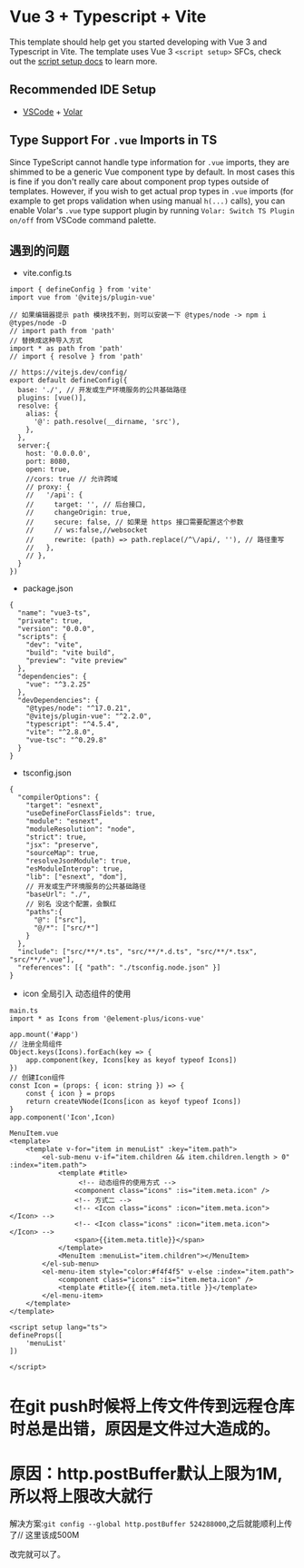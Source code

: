 # Vue 3 + Typescript + Vite

This template should help get you started developing with Vue 3 and Typescript in Vite. The template uses Vue 3 `<script setup>` SFCs, check out the [script setup docs](https://v3.vuejs.org/api/sfc-script-setup.html#sfc-script-setup) to learn more.

## Recommended IDE Setup

- [VSCode](https://code.visualstudio.com/) + [Volar](https://marketplace.visualstudio.com/items?itemName=johnsoncodehk.volar)

## Type Support For `.vue` Imports in TS

Since TypeScript cannot handle type information for `.vue` imports, they are shimmed to be a generic Vue component type by default. In most cases this is fine if you don't really care about component prop types outside of templates. However, if you wish to get actual prop types in `.vue` imports (for example to get props validation when using manual `h(...)` calls), you can enable Volar's `.vue` type support plugin by running `Volar: Switch TS Plugin on/off` from VSCode command palette.


## 遇到的问题
- vite.config.ts
```
import { defineConfig } from 'vite'
import vue from '@vitejs/plugin-vue'

// 如果编辑器提示 path 模块找不到，则可以安装一下 @types/node -> npm i @types/node -D
// import path from 'path'
// 替换成这种导入方式
import * as path from 'path'
// import { resolve } from 'path'

// https://vitejs.dev/config/
export default defineConfig({
  base: './', // 开发或生产环境服务的公共基础路径
  plugins: [vue()],
  resolve: {
    alias: {
      '@': path.resolve(__dirname, 'src'),
    },
  },
  server:{
    host: '0.0.0.0',
    port: 8080,
    open: true,
    //cors: true // 允许跨域
    // proxy: {
    //   '/api': {
    //     target: '', // 后台接口,
    //     changeOrigin: true,
    //     secure: false, // 如果是 https 接口需要配置这个参数
    //     // ws:false,//websocket
    //     rewrite: (path) => path.replace(/^\/api/, ''), // 路径重写
    //   },
    // },
  }
})

```
- package.json
```
{
  "name": "vue3-ts",
  "private": true,
  "version": "0.0.0",
  "scripts": {
    "dev": "vite",
    "build": "vite build",
    "preview": "vite preview"
  },
  "dependencies": {
    "vue": "^3.2.25"
  },
  "devDependencies": {
    "@types/node": "^17.0.21",
    "@vitejs/plugin-vue": "^2.2.0",
    "typescript": "^4.5.4",
    "vite": "^2.8.0",
    "vue-tsc": "^0.29.8"
  }
}

```
- tsconfig.json
```
{
  "compilerOptions": {
    "target": "esnext",
    "useDefineForClassFields": true,
    "module": "esnext",
    "moduleResolution": "node",
    "strict": true,
    "jsx": "preserve",
    "sourceMap": true,
    "resolveJsonModule": true,
    "esModuleInterop": true,
    "lib": ["esnext", "dom"],
    // 开发或生产环境服务的公共基础路径
    "baseUrl": "./",
    // 别名 没这个配置，会飘红
    "paths":{
      "@": ["src"],
      "@/*": ["src/*"]
    }
  },
  "include": ["src/**/*.ts", "src/**/*.d.ts", "src/**/*.tsx", "src/**/*.vue"],
  "references": [{ "path": "./tsconfig.node.json" }]
}

```
- icon 全局引入 动态组件的使用
```
main.ts
import * as Icons from '@element-plus/icons-vue'

app.mount('#app')
// 注册全局组件
Object.keys(Icons).forEach(key => {
    app.component(key, Icons[key as keyof typeof Icons])
})
// 创建Icon组件
const Icon = (props: { icon: string }) => {
    const { icon } = props
    return createVNode(Icons[icon as keyof typeof Icons])
}
app.component('Icon',Icon)
```
```
MenuItem.vue
<template>
    <template v-for="item in menuList" :key="item.path">
        <el-sub-menu v-if="item.children && item.children.length > 0" :index="item.path">
            <template #title>
                 <!-- 动态组件的使用方式 -->
                <component class="icons" :is="item.meta.icon" />
                <!-- 方式二 -->
                <!-- <Icon class="icons" :icon="item.meta.icon"></Icon> -->
                <!-- <Icon class="icons" :icon="item.meta.icon"></Icon> -->
                <span>{{item.meta.title}}</span>
            </template>
            <MenuItem :menuList="item.children"></MenuItem>
        </el-sub-menu>
        <el-menu-item style="color:#f4f4f5" v-else :index="item.path">
            <component class="icons" :is="item.meta.icon" />
            <template #title>{{ item.meta.title }}</template>
        </el-menu-item>
    </template>
</template>

<script setup lang="ts">
defineProps([
    'menuList'
])

</script>
```
# 在git push时候将上传文件传到远程仓库时总是出错，原因是文件过大造成的。

# 原因：http.postBuffer默认上限为1M,所以将上限改大就行

解决方案:```git config --global http.postBuffer 524288000```,之后就能顺利上传了// 这里该成500M

改完就可以了。